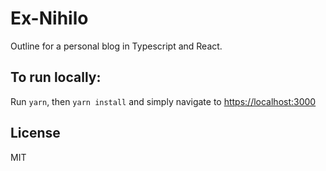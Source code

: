 # Ex-Nihilo

Outline for a personal blog in Typescript and React.

## To run locally:

Run `yarn`, then `yarn install` and simply navigate to [https://localhost:3000](https://localhost:3000/)

## License

MIT

